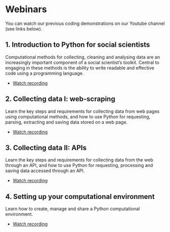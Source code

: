 # Webinars

You can watch our previous coding demonstrations on our Youtube channel (see links below).

## 1. Introduction to Python for social scientists
Computational methods for collecting, cleaning and analysing data are an increasingly important component of a social scientist’s toolkit. Central to engaging in these methods is the ability to write readable and effective code using a programming language.
* [Watch recording](https://www.youtube.com/watch?v=pLlCEU_7X-8)

## 2. Collecting data I: web-scraping
Learn the key steps and requirements for collecting data from web pages using computational methods, and how to use Python for requesting, parsing, extracting and saving data stored on a web page.
* [Watch recording](https://www.youtube.com/watch?v=N__JaQktqKI)

## 3. Collecting data II: APIs
Learn the key steps and requirements for collecting data from the web through an API, and how to use Python for requesting, processing and saving data accessed through an API.
* [Watch recording](https://www.youtube.com/watch?v=H-6gyxVGj6A)

## 4. Setting up your computational environment
Learn how to create, manage and share a Python computational environment.
* [Watch recording](https://youtu.be/uKzWjzsHjJg)
